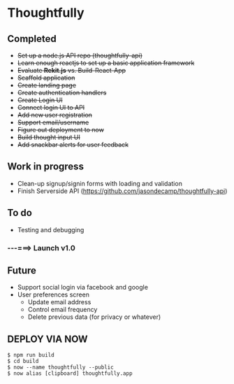 # Thoughtfully

## Completed
- ~~Set up a node.js API repo (thoughtfully-api)~~
- ~~Learn enough reactjs to set up a basic application framework~~
- ~~Evaluate **Rekit.js** vs. Build-React-App~~
- ~~Scaffold application~~
- ~~Create landing page~~
- ~~Create authentication handlers~~
- ~~Create Login UI~~
- ~~Connect login UI to API~~
- ~~Add new user registration~~
- ~~Support email/username~~
- ~~Figure out deployment to now~~
- ~~Build thought input UI~~
- ~~Add snackbar alerts for user feedback~~

## Work in progress
- Clean-up signup/signin forms with loading and validation
- Finish Serverside API (https://github.com/jasondecamp/thoughtfully-api)

## To do
- Testing and debugging

### **---===> Launch v1.0**

## Future
- Support social login via facebook and google
- User preferences screen
  - Update email address
  - Control email frequency
  - Delete previous data (for privacy or whatever)
  
  
## DEPLOY VIA NOW
```
$ npm run build
$ cd build
$ now --name thoughtfully --public
$ now alias [clipboard] thoughtfully.app
